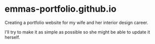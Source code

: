# emmas-portfolio.github.io

Creating a portfolio website for my wife and her interior design career. 

I'll try to make it as simple as possible so she might be able to update it herself.

